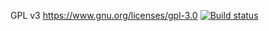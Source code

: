 GPL v3 https://www.gnu.org/licenses/gpl-3.0
[![Build status](https://ci.appveyor.com/api/projects/status/rqewrcw6q1o1w1kb/branch/csources?svg=true)](https://ci.appveyor.com/project/davidkna/5-pk/branch/csources)
